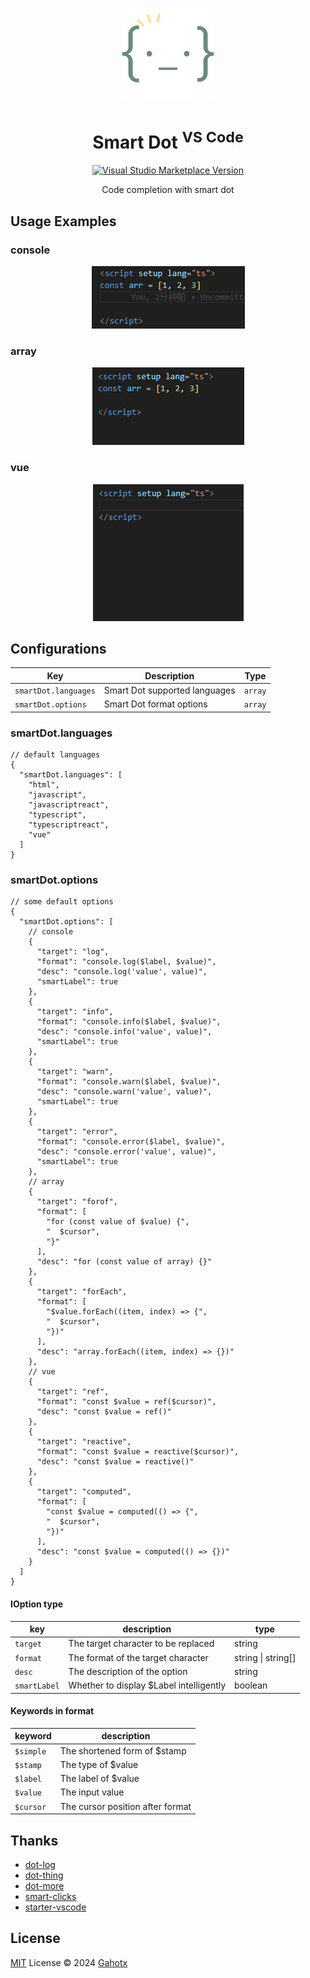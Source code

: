 <p align="center">
<img src="https://raw.githubusercontent.com/Gahotx/vscode-smart-dot/master/res/icon.png" alt="icon" height="150">
</p>

<h1 align="center">Smart Dot <sup>VS Code</sup></h1>

<p align="center">
<a href="https://marketplace.visualstudio.com/items?itemName=Gahotx.smart-dot" target="__blank"><img src="https://img.shields.io/visual-studio-marketplace/v/Gahotx.smart-dot.svg?color=eee&amp;label=VS%20Code%20Marketplace&logo=visual-studio-code" alt="Visual Studio Marketplace Version" /></a>
</p>

<p align="center">
Code completion with smart dot<br>
</p>

## Usage Examples

### console

<p align=center>
<img src="https://raw.githubusercontent.com/Gahotx/vscode-smart-dot/master/res/usage-examples/console.gif" alt="console" />
</p>

### array

<p align=center>
<img src="https://raw.githubusercontent.com/Gahotx/vscode-smart-dot/master/res/usage-examples/array.gif" alt="array" />
</p>

### vue

<p align=center>
<img src="https://raw.githubusercontent.com/Gahotx/vscode-smart-dot/master/res/usage-examples/vue.gif" alt="vue" />
</p>

## Configurations

| Key                  | Description                   | Type    |
| -------------------- | ----------------------------- | ------- |
| `smartDot.languages` | Smart Dot supported languages | `array` |
| `smartDot.options`   | Smart Dot format options      | `array` |

### smartDot.languages

```jsonc
// default languages
{
  "smartDot.languages": [
    "html",
    "javascript",
    "javascriptreact",
    "typescript",
    "typescriptreact",
    "vue"
  ]
}
```

### smartDot.options

```jsonc
// some default options
{
  "smartDot.options": [
    // console
    {
      "target": "log",
      "format": "console.log($label, $value)",
      "desc": "console.log('value', value)",
      "smartLabel": true
    },
    {
      "target": "info",
      "format": "console.info($label, $value)",
      "desc": "console.info('value', value)",
      "smartLabel": true
    },
    {
      "target": "warn",
      "format": "console.warn($label, $value)",
      "desc": "console.warn('value', value)",
      "smartLabel": true
    },
    {
      "target": "error",
      "format": "console.error($label, $value)",
      "desc": "console.error('value', value)",
      "smartLabel": true
    },
    // array
    {
      "target": "forof",
      "format": [
        "for (const value of $value) {",
        "  $cursor",
        "}"
      ],
      "desc": "for (const value of array) {}"
    },
    {
      "target": "forEach",
      "format": [
        "$value.forEach((item, index) => {",
        "  $cursor",
        "})"
      ],
      "desc": "array.forEach((item, index) => {})"
    },
    // vue
    {
      "target": "ref",
      "format": "const $value = ref($cursor)",
      "desc": "const $value = ref()"
    },
    {
      "target": "reactive",
      "format": "const $value = reactive($cursor)",
      "desc": "const $value = reactive()"
    },
    {
      "target": "computed",
      "format": [
        "const $value = computed(() => {",
        "  $cursor",
        "})"
      ],
      "desc": "const $value = computed(() => {})"
    }
  ]
}
```

#### IOption type

| key          | description                             | type               |
| ------------ | --------------------------------------- | ------------------ |
| `target`     | The target character to be replaced     | string             |
| `format `    | The format of the target character      | string \| string[] |
| `desc  `     | The description of the option           | string             |
| `smartLabel` | Whether to display $Label intelligently | boolean            |

#### Keywords in format

| keyword   | description                      |
| --------- | -------------------------------- |
| `$simple` | The shortened form of $stamp     |
| `$stamp`  | The type of $value               |
| `$label`  | The label of $value              |
| `$value`  | The input value                  |
| `$cursor` | The cursor position after format |

## Thanks

- [dot-log](https://github.com/jaluik/dot-log)
- [dot-thing](https://github.com/vtrbo/dot-thing)
- [dot-more](https://github.com/AlanQtten/dot-more)
- [smart-clicks](https://github.com/antfu/vscode-smart-clicks)
- [starter-vscode](https://github.com/antfu/starter-vscode)

## License

[MIT](./LICENSE.md) License © 2024 [Gahotx](https://github.com/Gahotx)

